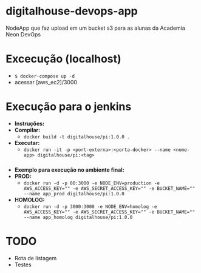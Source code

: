 
# digitalhouse-devops-app
NodeApp que faz upload em um bucket s3 para as alunas da Academia Neon DevOps

# Excecução (localhost)
* `$ docker-compose up -d`
* acessar [aws_ec2]/3000

# Execução para o jenkins
* **Instruções:** 
* **Compilar:**  
	* `docker build -t digitalhouse/pi:1.0.0 .`
* **Executar:** 
	* `docker run -it -p <port-externa>:<porta-docker> --name <nome-app> digitalhouse/pi:<tag>`

###

* **Exemplo para execução no ambiente final:**
* **PROD:**  
	* `docker run -d -p 80:3000 -e NODE_ENV=production -e AWS_ACCESS_KEY="" -e AWS_SECRET_ACCESS_KEY="" -e BUCKET_NAME="" --name app_prod digitalhouse/pi:1.0.0`
* **HOMOLOG:** 
	* `docker run -d -p 3000:3000 -e NODE_ENV=homolog -e AWS_ACCESS_KEY="" -e AWS_SECRET_ACCESS_KEY="" -e BUCKET_NAME=""  --name app_homolog digitalhouse/pi:1.0.0`


# TODO
- Rota de listagem
- Testes
